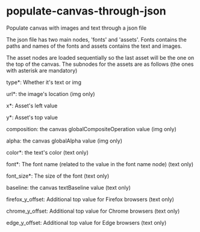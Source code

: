 # populate-canvas-through-json
Populate canvas with images and text through a json file


The json file has two main nodes, 'fonts' and 'assets'. Fonts contains the paths and names of the fonts and assets contains the text and images.


The asset nodes are loaded sequentially so the last asset will be the one on the top of the canvas. The subnodes for the assets are as follows (the ones with asterisk are mandatory)


type*: Whether it's text or img

url*:  the image's location (img only)

x*: Asset's left value

y*: Asset's top value

composition: the canvas globalCompositeOperation value (img only)

alpha: the canvas globalAlpha value (img only)

color*: the text's color (text only)

font*: The font name (related to the value in the font name node) (text only)

font_size*: The size of the font (text only)

baseline: the canvas textBaseline value (text only)

firefox_y_offset: Additional top value for Firefox browsers (text only)

chrome_y_offset: Additional top value for Chrome browsers (text only)

edge_y_offset:  Additional top value for Edge browsers (text only)

